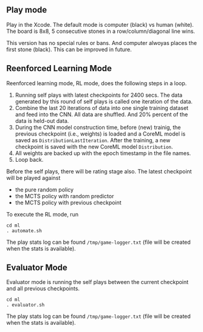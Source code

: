 ## Play mode

Play in the Xcode. The default mode is computer (black) vs human (white). The
board is 8x8, 5 consecutive stones in a row/column/diagonal line wins.

This version has no special rules or bans. And computer alwoyas places the first
stone (black). This can be improved in future.

## Reenforced Learning Mode

Reenforced learning mode, RL mode, does the following steps in a loop.
1. Running self plays with latest checkpoints for 2400 secs. The data generated by this
   round of self plays is called one iteration of the data.
1. Combine the last 20 iterations of data into one single training dataset and
   feed into the CNN. All data are shuffled. And 20% percent of the data is
   held-out data.
1. During the CNN model construction time, before (new) trainig, the previous
   checkpoint (i.e., weights) is loaded and a CoreML model is saved as
   `DistributionLastIteration`. After the training, a new checkpoint is saved
   with the new CoreML model `Distribution`.
1. All weights are backed up with the epoch timestamp in the file names.
1. Loop back.

Before the self plays, there will be rating stage also. The latest checkpoint
will be played against
- the pure random policy
- the MCTS policy with random predictor
- the MCTS policy with previous checkpoint

To execute the RL mode, run

    cd ml
    . automate.sh

The play stats log can be found `/tmp/game-logger.txt` (file will be created
when the stats is available).

## Evaluator Mode

Evaluator mode is running the self plays between the current checkpoint and all
previous checkpoints.

    cd ml
    . evaluator.sh

The play stats log can be found `/tmp/game-logger.txt` (file will be created
when the stats is available).
